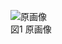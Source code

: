 
![原画像](https://github.com/mackhasegawa/lecture_image_processing/blob/master/image/org_img.png?raw=true)  
図1 原画像
